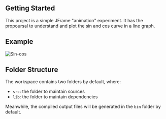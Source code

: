 ## Getting Started

This project is a simple JFrame "animation" experiment.
It has the propoursal to understand and plot the sin and cos curve in a line graph.


## Example
![Sin-cos](https://user-images.githubusercontent.com/49838612/134812761-bc229c5a-6f0c-4d4a-afb8-2ad7292b3c6c.gif)


## Folder Structure

The workspace contains two folders by default, where:

- `src`: the folder to maintain sources
- `lib`: the folder to maintain dependencies

Meanwhile, the compiled output files will be generated in the `bin` folder by default.
